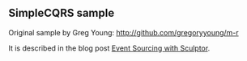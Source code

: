 ## SimpleCQRS sample

Original sample by Greg Young: http://github.com/gregoryyoung/m-r

It is described in the blog post [Event Sourcing with Sculptor](http://sculptorgenerator.org/2010/10/28/event-sourcing-with-sculptor/).
